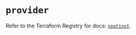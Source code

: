 # `provider`

Refer to the Terraform Registry for docs: [`spotinst`](https://registry.terraform.io/providers/spotinst/spotinst/1.173.0/docs).
